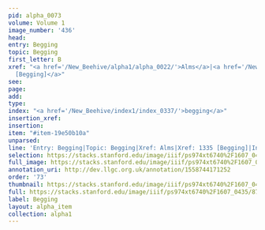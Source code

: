 ```yaml
---
pid: alpha_0073
volume: Volume 1
image_number: '436'
head: 
entry: Begging
topic: Begging
first_letter: B
xref: "<a href='/New_Beehive/alpha1/alpha_0022/'>Alms</a>|<a href='/New_Beehive/toc_vol2/toc2_260/'>1335
  [Begging]</a>"
see: 
page: 
add: 
type: 
index: "<a href='/New_Beehive/index1/index_0337/'>begging</a>"
insertion_xref: 
insertion: 
item: "#item-19e50b10a"
unparsed: 
line: 'Entry: Begging|Topic: Begging|Xref: Alms|Xref: 1335 [Begging]|Index: begging|#item-19e50b10a'
selection: https://stacks.stanford.edu/image/iiif/ps974xt6740%2F1607_0435/875,1618,2901,509/full/0/default.jpg
full_image: https://stacks.stanford.edu/image/iiif/ps974xt6740%2F1607_0435/full/full/0/default.jpg
annotation_uri: http://dev.llgc.org.uk/annotation/1558744171252
order: '73'
thumbnail: https://stacks.stanford.edu/image/iiif/ps974xt6740%2F1607_0435/875,1618,600,180/250,/0/default.jpg
full: https://stacks.stanford.edu/image/iiif/ps974xt6740%2F1607_0435/875,1618,2901,509/full/0/default.jpg
label: Begging
layout: alpha_item
collection: alpha1
---
```

